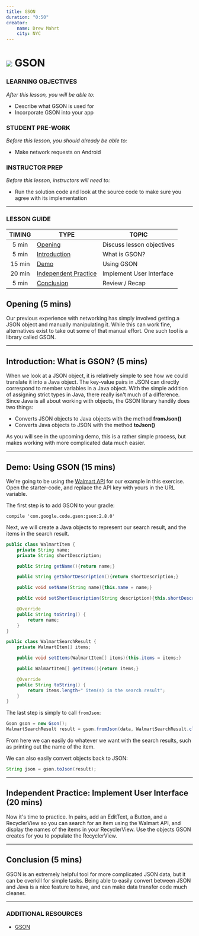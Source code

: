 ```yaml
---
title: GSON
duration: "0:50"
creator:
    name: Drew Mahrt
    city: NYC
---
```

# ![](https://ga-dash.s3.amazonaws.com/production/assets/logo-9f88ae6c9c3871690e33280fcf557f33.png) GSON

### LEARNING OBJECTIVES
*After this lesson, you will be able to:*
- Describe what GSON is used for
- Incorporate GSON into your app

### STUDENT PRE-WORK
*Before this lesson, you should already be able to:*
- Make network requests on Android

### INSTRUCTOR PREP
*Before this lesson, instructors will need to:*
- Run the solution code and look at the source code to make sure you agree with its implementation

---

### LESSON GUIDE

| TIMING  | TYPE  | TOPIC  |
|:-:|---|---|
| 5 min  | [Opening](#opening-5-mins)  | Discuss lesson objectives |
| 5 min  | [Introduction](#introduction-what-is-gson-5-mins)  | What is GSON? |
| 15 min  | [Demo](#demo-using-gson-15-mins)  | Using GSON |
| 20 min  | [Independent Practice](#independent-practice-topic-20-mins)  | Implement User Interface |
| 5 min  | [Conclusion](#conclusion-5-mins)  | Review / Recap |

<a name="opening"></a>
## Opening (5 mins)

Our previous experience with networking has simply involved getting a JSON object and manually manipulating it. While this can work fine, alternatives exist to take out some of that manual effort. One such tool is a library called GSON.

***

<a name="introduction"></a>
## Introduction: What is GSON? (5 mins)

When we look at a JSON object, it is relatively simple to see how we could translate it into a Java object. The key-value pairs in JSON can directly correspond to member variables in a Java object. With the simple addition of assigning strict types in Java, there really isn't much of a difference. Since Java is all about working with objects, the GSON library handily does two things:

- Converts JSON objects to Java objects with the method **fromJson()**
- Converts Java objects to JSON with the method **toJson()**

As you will see in the upcoming demo, this is a rather simple process, but makes working with more complicated data much easier.


***

<a name="demo"></a>
## Demo: Using GSON (15 mins)


We're going to be using the [Walmart API](https://developer.walmartlabs.com/docs/read/Search_API) for our example in this exercise. Open the starter-code, and replace the API key with yours in the URL variable.

The first step is to add GSON to your gradle:

```
compile 'com.google.code.gson:gson:2.8.0'
```

Next, we will create a Java objects to represent our search result, and the items in the search result.

```java
public class WalmartItem {
    private String name;
    private String shortDescription;

    public String getName(){return name;}

    public String getShortDescription(){return shortDescription;}

    public void setName(String name){this.name = name;}

    public void setShortDescription(String description){this.shortDescription = description;}

    @Override
    public String toString() {
        return name;
    }
}
```

```java
public class WalmartSearchResult {
    private WalmartItem[] items;

    public void setItems(WalmartItem[] items){this.items = items;}

    public WalmartItem[] getItems(){return items;}

    @Override
    public String toString() {
        return items.length+" item(s) in the search result";
    }
}
```

The last step is simply to call `fromJson`:

```java
Gson gson = new Gson();
WalmartSearchResult result = gson.fromJson(data, WalmartSearchResult.class);
```

From here we can easily do whatever we want with the search results, such as printing out the name of the item.

We can also easily convert objects back to JSON:

```java
String json = gson.toJson(result);
```

***

<a name="ind-practice"></a>
## Independent Practice: Implement User Interface (20 mins)

Now it's time to practice. In pairs, add an EditText, a Button, and a RecyclerView so you can search for an item using the Walmart API, and display the names of the items in your RecyclerView. Use the objects GSON creates for you to populate the RecyclerView.


***

<a name="conclusion"></a>
## Conclusion (5 mins)

GSON is an extremely helpful tool for more complicated JSON data, but it can be overkill for simple tasks. Being able to easily convert between JSON and Java is a nice feature to have, and can make data transfer code much cleaner.

***

### ADDITIONAL RESOURCES
- [GSON](https://github.com/google/gson)
